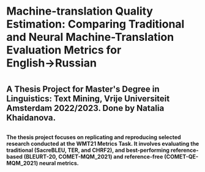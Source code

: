 <h1>Machine-translation Quality Estimation: Comparing Traditional and Neural Machine-Translation Evaluation Metrics for English→Russian<h1>

<h2>A Thesis Project for Master's Degree in Linguistics: Text Mining, Vrije Universiteit Amsterdam 2022/2023. Done by Natalia Khaidanova.<h2>
  
<h4>The thesis project focuses on replicating and reproducing selected research conducted at the WMT21 Metrics Task. It involves evaluating the traditional (SacreBLEU, TER, and CHRF2), and best-performing reference-based (BLEURT-20, COMET-MQM_2021) and reference-free (COMET-QE-MQM_2021) neural metrics.<h4>


